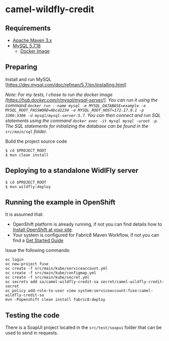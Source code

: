 # camel-wildfly-credit

## Requirements

- [Apache Maven 3.x](http://maven.apache.org)
- [MySQL 5.7.18](https://www.mysql.com/oem/)
  - [Docker Image](https://hub.docker.com/r/mysql/mysql-server/)

## Preparing

Install and run MySQL [https://dev.mysql.com/doc/refman/5.7/en/installing.html]

_Note: For my tests, I chose to run the docker image [https://hub.docker.com/r/mysql/mysql-server/]. You can run it using the command `docker run --name mysql -e MYSQL_DATABASE=example -e MYSQL_ROOT_PASSWORD=Abcd1234 -e MYSQL_ROOT_HOST=172.17.0.1 -p 3306:3306 -d mysql/mysql-server:5.7`. You can then connect and run SQL statements using the command `docker exec -it mysql mysql -uroot -p`. The SQL statements for initializing the database can be found in the `src/main/sql` folder._

Build the project source code

```
$ cd $PROJECT_ROOT
$ mvn clean install
```

## Deploying to a standalone WidlFly server

```
$ cd $PROJECT_ROOT
$ mvn wildfly:deploy
```

## Running the example in OpenShift

It is assumed that:

- OpenShift platform is already running, if not you can find details how to [Install OpenShift at your site](https://docs.openshift.com/container-platform/3.9/install_config/index.html).
- Your system is configured for Fabric8 Maven Workflow, if not you can find a [Get Started Guide](https://access.redhat.com/documentation/en-us/red_hat_fuse/7.0/html/fuse_on_openshift_guide/)

Issue the following commands:

```
oc login
oc new-project fuse
oc create -f src/main/kube/serviceaccount.yml
oc create -f src/main/kube/configmap.yml
oc create -f src/main/kube/secret.yml
oc secrets add sa/camel-wildfly-credit-sa secret/camel-wildfly-credit-secret
oc policy add-role-to-user view system:serviceaccount:fuse:camel-wildfly-credit-sa
mvn -Popenshift clean install fabric8:deploy
```

## Testing the code

There is a SoapUI project located in the `src/test/soapui` folder that can be used to send in requests.
